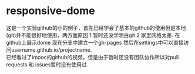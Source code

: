 # responsive-dome
这是一个实验github的小的例子，首先已经学会了基本的github的使用但是本地(git)并不能很好地使用，两方面原因 1 暂时还没学明白git 2 家里网络太差.
在github上展示dome 现在分支中建立一个gh-pages 然后在settings中可以直接访问username.github.io/projectname.  
已经看过了imooc的github的视频，但是由于暂时还没有团队协作所以对pull requests 和 issues暂时没有使用过.
